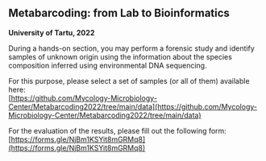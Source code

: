 ## Metabarcoding: from Lab to Bioinformatics
**University of Tartu, 2022**

During a hands-on section, you may perform a forensic study and identify samples of unknown origin using the information about the species composition inferred using environmental DNA sequencing.

For this purpose, please select a set of samples (or all of them) available here:<br/>
[https://github.com/Mycology-Microbiology-Center/Metabarcoding2022/tree/main/data](https://github.com/Mycology-Microbiology-Center/Metabarcoding2022/tree/main/data)<br/>

For the evaluation of the results, please fill out the following form:<br/>
[https://forms.gle/NjBm1KSYit8mGRMq8](https://forms.gle/NjBm1KSYit8mGRMq8)<br/>

